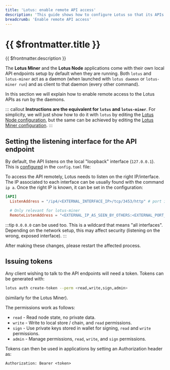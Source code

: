 ```yaml
---
title: 'Lotus: enable remote API access'
description: 'This guide shows how to configure Lotus so that its APIs can be remotely accessed.'
breadcrumb: 'Enable remote API access'
---
```


# {{ $frontmatter.title }}

{{ $frontmatter.description }}

The **Lotus Miner** and the **Lotus Node** applications come with their own local API endpoints setup by default when they are running. Both `lotus` and `lotus-miner` act as a daemon (when launched with `lotus daemon` or `lotus-miner run`) and as client to that daemon (every other command).

In this section we will explain how to enable remote access to the Lotus APIs as run by the daemons.

::: callout
**Instructions are the equivalent for `lotus` and `lotus-miner`**. For simplicity, we will just show how to do it with `lotus` by editing the [Lotus Node configuration](../../store/lotus/configuration-and-advanced-usage.md), but the same can be achieved by editing the [Lotus Miner configuration](../../mine/lotus/miner-configuration.md).
:::

## Setting the listening interface for the API endpoint

By default, the API listens on the local "loopback" interface (`127.0.0.1`). This is [configured](../../store/lotus/configuration-and-advanced-usage.md) in the `config.toml` file:

To access the API remotely, Lotus needs to listen on the right IP/interface. The IP associated to each interface can be usually found with the command `ip a`. Once the right IP is known, it can be set in the configuration:

```toml
[API]
  ListenAddress = "/ip4/<EXTERNAL_INTERFACE_IP>/tcp/3453/http" # port is an example

  # Only relevant for lotus-miner
  RemoteListenAddress = "<EXTERNAL_IP_AS_SEEN_BY_OTHERS:<EXTERNAL_PORT_AS_SEEN_BY_OTHERS>"
```

:::tip
`0.0.0.0` can be used too. This is a wildcard that means "all interfaces". Depending on the network setup, this may affect security (listening on the wrong, exposed interface).
:::

After making these changes, please restart the affected process.

## Issuing tokens

Any client wishing to talk to the API endpoints will need a token. Tokens can be generated with:

```sh
lotus auth create-token --perm <read,write,sign,admin>
```

(similarly for the Lotus Miner).

The permissions work as follows:

- `read` - Read node state, no private data.
- `write` - Write to local store / chain, and `read` permissions.
- `sign` - Use private keys stored in wallet for signing, `read` and `write` permissions.
- `admin` - Manage permissions, `read`, `write`, and `sign` permissions.

Tokens can then be used in applications by setting an Authorization header as:

```
Authorization: Bearer <token>
```
